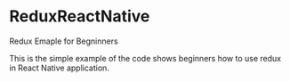 # ReduxReactNative
 Redux Emaple for Begninners 
 
 This is the simple example of the code shows beginners how to use redux in React Native application. 
 
